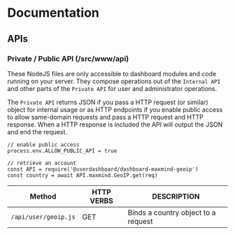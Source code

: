 # Documentation

## APIs

### Private / Public API (/src/www/api)

These NodeJS files are only accessible to dashboard modules and code running on your server.  They compose operations out of the `Internal API` and other parts of the `Private API` for user and administrator operations.  

The `Private API` returns JSON if you pass a HTTP request (or similar) object for internal usage or as HTTP endpoints if you enable public access to allow same-domain requests and pass a HTTP request and HTTP response.  When a HTTP response is included the API will output the JSON and end the request.

    // enable public access
    process.env.ALLOW_PUBLIC_API = true

    // retrieve an account 
    const API = require('@userdashboard/dashboard-maxmind-geoip')
    const country = await API.maxmind.GeoIP.get(req)

| Method | HTTP VERBS | DESCRIPTION |
|--------|-------------|------------|
| `/api/user/geoip.js` | GET | Binds a country object to a request |
